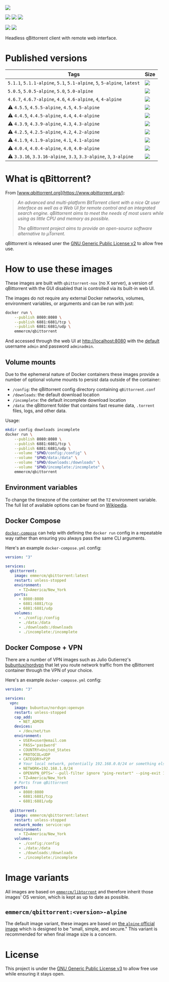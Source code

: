 [![](https://raw.githubusercontent.com/emmercm/docker-qbittorrent/assets/qbittorrent.png)](https://www.qbittorrent.org/)

[![](https://badgen.net/badge/emmercm/qbittorrent/blue?icon=docker)](https://hub.docker.com/r/emmercm/qbittorrent)
[![](https://badgen.net/docker/pulls/emmercm/qbittorrent?icon=docker&label=pulls)](https://hub.docker.com/r/emmercm/qbittorrent)
[![](https://badgen.net/docker/stars/emmercm/qbittorrent?icon=docker&label=stars)](https://hub.docker.com/r/emmercm/qbittorrent)

[![](https://badgen.net/badge/emmercm/docker-qbittorrent/purple?icon=github)](https://github.com/emmercm/docker-qbittorrent)
[![](https://badgen.net/github/license/emmercm/docker-qbittorrent?color=grey)](https://github.com/emmercm/docker-qbittorrent/blob/master/LICENSE)

Headless qBittorrent client with remote web interface.

# Published versions

| Tags | Size |
|-|-|
| `5.1.1`, `5.1.1-alpine`, `5.1`, `5.1-alpine`, `5`, `5-alpine`, `latest` | [![](https://img.shields.io/docker/image-size/emmercm/qbittorrent/5.0.5?logo=docker&logoColor=white&label=size)](https://hub.docker.com/r/emmercm/qbittorrent/tags?name=5.0.5) |
| `5.0.5`, `5.0.5-alpine`, `5.0`, `5.0-alpine` | [![](https://img.shields.io/docker/image-size/emmercm/qbittorrent/5.0.5?logo=docker&logoColor=white&label=size)](https://hub.docker.com/r/emmercm/qbittorrent/tags?name=5.0.5) |
| `4.6.7`, `4.6.7-alpine`, `4.6`, `4.6-alpine`, `4`, `4-alpine` | [![](https://img.shields.io/docker/image-size/emmercm/qbittorrent/4.6.7?logo=docker&logoColor=white&label=size)](https://hub.docker.com/r/emmercm/qbittorrent/tags?name=4.6.7) |
| <span title="Image no longer maintained">⚠️</span> `4.5.5`, `4.5.5-alpine`, `4.5`, `4.5-alpine` | [![](https://img.shields.io/docker/image-size/emmercm/qbittorrent/4.5.5?logo=docker&logoColor=white&label=size)](https://hub.docker.com/r/emmercm/qbittorrent/tags?name=4.5.5) |
| <span title="Image no longer maintained">⚠️</span> `4.4.5`, `4.4.5-alpine`, `4.4`, `4.4-alpine` | [![](https://img.shields.io/docker/image-size/emmercm/qbittorrent/4.4.5?logo=docker&logoColor=white&label=size)](https://hub.docker.com/r/emmercm/qbittorrent/tags?name=4.4.5) |
| <span title="Image no longer maintained">⚠️</span> `4.3.9`, `4.3.9-alpine`, `4.3`, `4.3-alpine` | [![](https://img.shields.io/docker/image-size/emmercm/qbittorrent/4.3.9?logo=docker&logoColor=white&label=size)](https://hub.docker.com/r/emmercm/qbittorrent/tags?name=4.3.9) |
| <span title="Image no longer maintained">⚠️</span> `4.2.5`, `4.2.5-alpine`, `4.2`, `4.2-alpine` | [![](https://img.shields.io/docker/image-size/emmercm/qbittorrent/4.2.5?logo=docker&logoColor=white&label=size)](https://hub.docker.com/r/emmercm/qbittorrent/tags?name=4.2.5) |
| <span title="Image no longer maintained">⚠️</span> `4.1.9`, `4.1.9-alpine`, `4.1`, `4.1-alpine` | [![](https://img.shields.io/docker/image-size/emmercm/qbittorrent/4.1.9?logo=docker&logoColor=white&label=size)](https://hub.docker.com/r/emmercm/qbittorrent/tags?name=4.1.9) |
| <span title="Image no longer maintained">⚠️</span> `4.0.4`, `4.0.4-alpine`, `4.0`, `4.0-alpine` | [![](https://img.shields.io/docker/image-size/emmercm/qbittorrent/4.0.4?logo=docker&logoColor=white&label=size)](https://hub.docker.com/r/emmercm/qbittorrent/tags?name=4.0.4) |
| <span title="Image no longer maintained">⚠️</span> `3.3.16`, `3.3.16-alpine`, `3.3`, `3.3-alpine`, `3`, `3-alpine` | [![](https://img.shields.io/docker/image-size/emmercm/qbittorrent/3.3.16?logo=docker&logoColor=white&label=size)](https://hub.docker.com/r/emmercm/qbittorrent/tags?name=3.3.16) |

# What is qBittorrent?

From [www.qbittorrent.org](https://www.qbittorrent.org/):

> _An advanced and multi-platform BitTorrent client with a nice Qt user interface as well as a Web UI for remote control and an integrated search engine. qBittorrent aims to meet the needs of most users while using as little CPU and memory as possible._
>
> _The qBittorrent project aims to provide an open-source software alternative to µTorrent._

qBittorrent is released uner the [GNU Generic Public License v2](https://github.com/qbittorrent/qBittorrent/blob/master/COPYING) to allow free use.

# How to use these images

These images are built with `qbittorrent-nox` (no X server), a version of qBittorrent with the GUI disabled that is controlled via its built-in web UI.

The images do not require any external Docker networks, volumes, environment variables, or arguments and can be run with just:

```bash
docker run \
    --publish 8080:8080 \
    --publish 6881:6881/tcp \
    --publish 6881:6881/udp \
    emmercm/qbittorrent
```

And accessed through the web UI at [http://localhost:8080](http://localhost:8080) with the [default](https://github.com/qbittorrent/qBittorrent/wiki/Web-UI-password-locked-on-qBittorrent-NO-X-%28qbittorrent-nox%29) username `admin` and password `adminadmin`.

## Volume mounts

Due to the ephemeral nature of Docker containers these images provide a number of optional volume mounts to persist data outside of the container:

- `/config`: the qBittorrent config directory containing `qBittorrent.conf`
- `/downloads`: the default download location
- `/incomplete`: the default incomplete download location
- `/data`: the qBittorrent folder that contains fast resume data, `.torrent` files, logs, and other data.

Usage:

```bash
mkdir config downloads incomplete
docker run \
    --publish 8080:8080 \
    --publish 6881:6881/tcp \
    --publish 6881:6881/udp \
    --volume "$PWD/config:/config" \
    --volume "$PWD/data:/data" \
    --volume "$PWD/downloads:/downloads" \
    --volume "$PWD/incomplete:/incomplete" \
    emmercm/qbittorrent
```

## Environment variables

To change the timezone of the container set the `TZ` environment variable. The full list of available options can be found on [Wikipedia](https://en.wikipedia.org/wiki/List_of_tz_database_time_zones).

## Docker Compose

[`docker-compose`](https://docs.docker.com/compose/) can help with defining the `docker run` config in a repeatable way rather than ensuring you always pass the same CLI arguments.

Here's an example `docker-compose.yml` config:

```yaml
version: "3"

services:
  qbittorrent:
    image: emmercm/qbittorrent:latest
    restart: unless-stopped
    environment:
      - TZ=America/New_York
    ports:
      - 8080:8080
      - 6881:6881/tcp
      - 6881:6881/udp
    volumes:
      - ./config:/config
      - ./data:/data
      - ./downloads:/downloads
      - ./incomplete:/incomplete
```

## Docker Compose + VPN

There are a number of VPN images such as Julio Gutierrez's [bubuntux/nordvpn](https://hub.docker.com/r/bubuntux/nordvpn) that let you route network traffic from the qBittorrent container through the VPN of your choice.

Here's an example `docker-compose.yml` config:

```yaml
version: "3"

services:
  vpn:
    image: bubuntux/nordvpn:openvpn
    restart: unless-stopped
    cap_add:
      - NET_ADMIN
    devices:
      - /dev/net/tun
    environment:
      - USER=user@email.com
      - PASS='pas$word'
      - COUNTRY=United_States
      - PROTOCOL=UDP
      - CATEGORY=P2P
      # Your local network, potentially 192.168.0.0/24 or something else
      - NETWORK=192.168.1.0/24
      - OPENVPN_OPTS='--pull-filter ignore "ping-restart" --ping-exit 180'
      - TZ=America/New_York
    # Ports from qBittorrent
    ports:
      - 8080:8080
      - 6881:6881/tcp
      - 6881:6881/udp
  
  qbittorrent:
    image: emmercm/qbittorrent:latest
    restart: unless-stopped
    network_mode: service:vpn
    environment:
      - TZ=America/New_York
    volumes:
      - ./config:/config
      - ./data:/data
      - ./downloads:/downloads
      - ./incomplete:/incomplete
```

# Image variants

All images are based on [`emmercm/libtorrent`](https://hub.docker.com/r/emmercm/libtorrent) and therefore inherit those images' OS version, which is kept as up to date as possible.

## `emmercm/qbittorrent:<version>-alpine`

The default image variant, these images are based on [the `alpine` official image](https://hub.docker.com/_/alpine) which is designed to be "small, simple, and secure." This variant is recommended for when final image size is a concern.

# License

This project is under the [GNU Generic Public License v3](https://github.com/emmercm/docker-qbittorrent/blob/master/LICENSE) to allow free use while ensuring it stays open.
